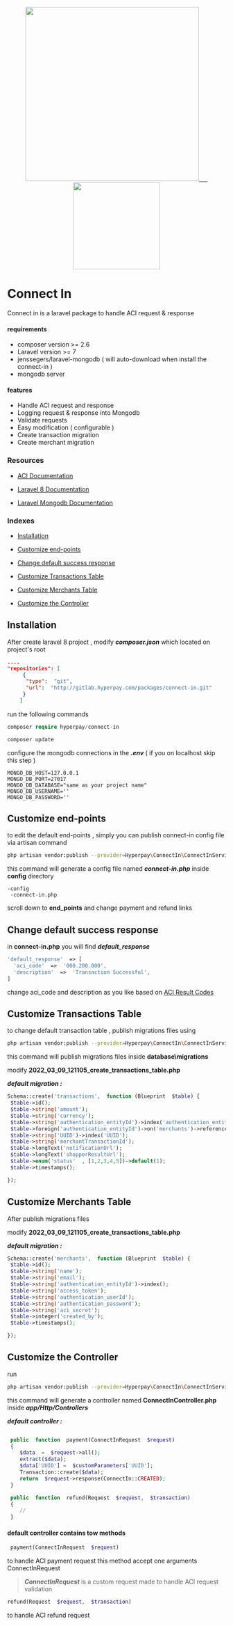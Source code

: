 
<p  align="center"><a  href="https://hyperpay.com"  target="_blank">
<img src="https://www.hyperpay.com/wp-content/uploads/2020/04/cropped-011-300x155.png"  width="400"> &nbsp&nbsp&nbsp&nbsp
<img  src="https://www.aciworldwide.com/wp-content/uploads/2021/05/cropped-android-chrome-512x512-1-1.png"  width="200">
</a></p>

# Connect In

Connect in is a laravel package to handle ACI request & response

#### requirements

* composer version >= 2.6
* Laravel version >= 7
* jenssegers/laravel-mongodb ( will auto-download when install the connect-in )
* mongodb server

#### features

* Handle ACI request and response
* Logging request & response into Mongodb
* Validate requests
* Easy modification ( configurable )
* Create transaction migration
* Create merchant migration

### Resources

* [ACI Documentation](https://wordpresshyperpay.docs.oppwa.com/)

* [Laravel 8 Documentation](https://laravel.com/docs/8.x)

* [Laravel Mongodb Documentation](https://github.com/jenssegers/laravel-mongodb)

### Indexes

* [Installation](#installation)

* [Customize end-points](#customize-end-points)

* [Change default success response](#Change-default-success-response)

* [Customize Transactions Table](#customize-transactions-table)

* [Customize Merchants Table](#customize-merchants-table)

* [Customize the Controller](#customize-the-controller)

## Installation

After create laravel 8 project , modify ***composer.json*** which located on project's root

```json
....
"repositories": [
     {
      "type":  "git",
      "url":  "http://gitlab.hyperpay.com/packages/connect-in.git"
     } 
    ]

```

run the following commands

``` php
composer require hyperpay/connect-in
```

``` php
composer update
```

configure the mongodb connections in the  ***.env*** ( if you on localhost skip this step  )

```
MONGO_DB_HOST=127.0.0.1
MONGO_DB_PORT=27017
MONGO_DB_DATABASE="same as your project name"
MONGO_DB_USERNAME=''
MONGO_DB_PASSWORD=''
```

## Customize end-points

to edit the default end-points , simply you can publish connect-in config file via artisan command

```bash
php artisan vendor:publish --provider=Hyperpay\ConnectIn\ConnectInServiceProvider --tag=config  --force
```

this command will generate a config file named ***connect-in.php*** inside **config** directory

  ```
  -config
   -connect-in.php
  ```

scroll down to **end_points**
and change payment and refund links

## Change default success response

in **connect-in.php** you will find ***default_response***

```php
'default_response'  => [
  'aci_code'  =>  '000.200.000',
  'description'  =>  'Transaction Successful',
]
```

change aci_code and description as you like based on [ACI Result Codes](https://connectin.docs.oppwa.com/reference/resultCodes)

## Customize Transactions Table

to change default transaction table , publish migrations files using

```bash
php artisan vendor:publish --provider=Hyperpay\ConnectIn\ConnectInServiceProvider --tag=migrations  --force
```

this command will  publish migrations files inside **database\migrations**

modify **2022_03_09_121105_create_transactions_table.php**

***default migration :***

```php
Schema::create('transactions',  function (Blueprint  $table) {
 $table->id();
 $table->string('amount');
 $table->string('currency');
 $table->string('authentication_entityId')->index('authentication_entityId');
 $table->foreign('authentication_entityId')->on('merchants')->references('authentication_entityId');
 $table->string('UUID')->index('UUID');
 $table->string('merchantTransactionId');
 $table->longText('notificationUrl');
 $table->longText('shopperResultUrl');
 $table->enum('status'  , [1,2,3,4,5])->default(1);
 $table->timestamps();

});
```

## Customize Merchants Table

  After publish migrations files
  
  modify **2022_03_09_121105_create_transactions_table.php**

***default migration :***

```php
Schema::create('merchants',  function (Blueprint  $table) {
 $table->id();
 $table->string('name');
 $table->string('email');
 $table->string('authentication_entityId')->index();
 $table->string('access_token');
 $table->string('authentication_userId');
 $table->string('authentication_password');
 $table->string('aci_secret');
 $table->integer('created_by');
 $table->timestamps();

});
```

## Customize the Controller

  run

```bash
php artisan vendor:publish --provider=Hyperpay\ConnectIn\ConnectInServiceProvider --tag=controller--force
```

this command will generate a controller named **ConnectInController.php** inside ***app/Http/Controllers***

 ***default controller :***

```php

 public  function  payment(ConnectInRequest  $request)
 {
    $data  =  $request->all();
    extract($data);
    $data['UUID'] =  $customParameters['UUID'];
    Transaction::create($data);
    return  $request->response(ConnectIn::CREATED);
 }

 public  function  refund(Request  $request,  $transaction)
 {
    //
 }

```

#### default controller contains tow methods

```php
 payment(ConnectInRequest  $request)
```

to handle ACI payment request
this method accept  one arguments ConnectInRequest
>***ConnectInRequest***  is a custom request made to handle ACI request validation

 ```php
 refund(Request  $request,  $transaction)
```

to handle ACI refund request

